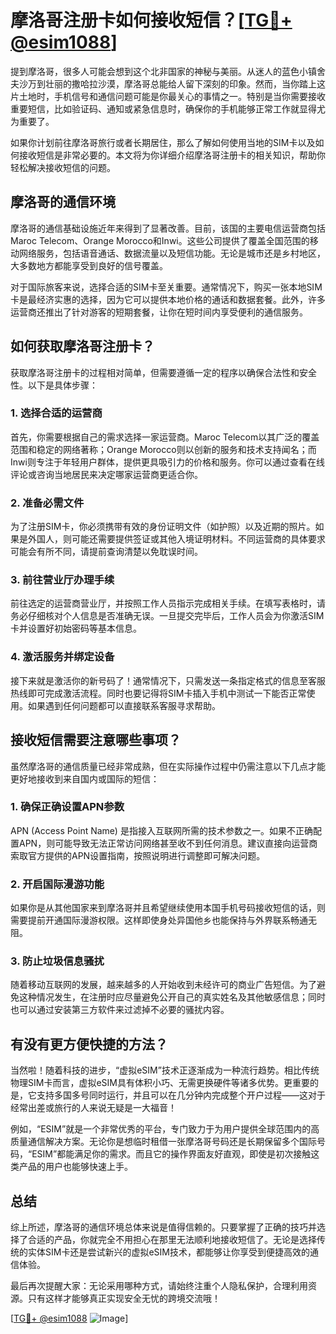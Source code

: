 # 摩洛哥注册卡如何接收短信？[[TG💪+ @esim1088](https://t.me/s/esim1088)]

提到摩洛哥，很多人可能会想到这个北非国家的神秘与美丽。从迷人的蓝色小镇舍夫沙万到壮丽的撒哈拉沙漠，摩洛哥总能给人留下深刻的印象。然而，当你踏上这片土地时，手机信号和通信问题可能是你最关心的事情之一。特别是当你需要接收重要短信，比如验证码、通知或紧急信息时，确保你的手机能够正常工作就显得尤为重要了。

如果你计划前往摩洛哥旅行或者长期居住，那么了解如何使用当地的SIM卡以及如何接收短信是非常必要的。本文将为你详细介绍摩洛哥注册卡的相关知识，帮助你轻松解决接收短信的问题。

## 摩洛哥的通信环境

摩洛哥的通信基础设施近年来得到了显著改善。目前，该国的主要电信运营商包括Maroc Telecom、Orange Morocco和Inwi。这些公司提供了覆盖全国范围的移动网络服务，包括语音通话、数据流量以及短信功能。无论是城市还是乡村地区，大多数地方都能享受到良好的信号覆盖。

对于国际旅客来说，选择合适的SIM卡至关重要。通常情况下，购买一张本地SIM卡是最经济实惠的选择，因为它可以提供本地价格的通话和数据套餐。此外，许多运营商还推出了针对游客的短期套餐，让你在短时间内享受便利的通信服务。

## 如何获取摩洛哥注册卡？

获取摩洛哥注册卡的过程相对简单，但需要遵循一定的程序以确保合法性和安全性。以下是具体步骤：

### 1. 选择合适的运营商

首先，你需要根据自己的需求选择一家运营商。Maroc Telecom以其广泛的覆盖范围和稳定的网络著称；Orange Morocco则以创新的服务和技术支持闻名；而Inwi则专注于年轻用户群体，提供更具吸引力的价格和服务。你可以通过查看在线评论或咨询当地居民来决定哪家运营商更适合你。

### 2. 准备必需文件

为了注册SIM卡，你必须携带有效的身份证明文件（如护照）以及近期的照片。如果是外国人，则可能还需要提供签证或其他入境证明材料。不同运营商的具体要求可能会有所不同，请提前查询清楚以免耽误时间。

### 3. 前往营业厅办理手续

前往选定的运营商营业厅，并按照工作人员指示完成相关手续。在填写表格时，请务必仔细核对个人信息是否准确无误。一旦提交完毕后，工作人员会为你激活SIM卡并设置好初始密码等基本信息。

### 4. 激活服务并绑定设备

接下来就是激活你的新号码了！通常情况下，只需发送一条指定格式的信息至客服热线即可完成激活流程。同时也要记得将SIM卡插入手机中测试一下能否正常使用。如果遇到任何问题都可以直接联系客服寻求帮助。

## 接收短信需要注意哪些事项？

虽然摩洛哥的通信质量已经非常成熟，但在实际操作过程中仍需注意以下几点才能更好地接收到来自国内或国际的短信：

### 1. 确保正确设置APN参数

APN (Access Point Name) 是指接入互联网所需的技术参数之一。如果不正确配置APN，则可能导致无法正常访问网络甚至收不到任何消息。建议直接向运营商索取官方提供的APN设置指南，按照说明进行调整即可解决问题。

### 2. 开启国际漫游功能

如果你是从其他国家来到摩洛哥并且希望继续使用本国手机号码接收短信的话，则需要提前开通国际漫游权限。这样即使身处异国他乡也能保持与外界联系畅通无阻。

### 3. 防止垃圾信息骚扰

随着移动互联网的发展，越来越多的人开始收到未经许可的商业广告短信。为了避免这种情况发生，在注册时应尽量避免公开自己的真实姓名及其他敏感信息；同时也可以通过安装第三方软件来过滤掉不必要的骚扰内容。

## 有没有更方便快捷的方法？

当然啦！随着科技的进步，“虚拟eSIM”技术正逐渐成为一种流行趋势。相比传统物理SIM卡而言，虚拟eSIM具有体积小巧、无需更换硬件等诸多优势。更重要的是，它支持多国多号同时运行，并且可以在几分钟内完成整个开户过程——这对于经常出差或旅行的人来说无疑是一大福音！

例如，“ESIM”就是一个非常优秀的平台，专门致力于为用户提供全球范围内的高质量通信解决方案。无论你是想临时租借一张摩洛哥号码还是长期保留多个国际号码，“ESIM”都能满足你的需求。而且它的操作界面友好直观，即使是初次接触这类产品的用户也能够快速上手。

## 总结

综上所述，摩洛哥的通信环境总体来说是值得信赖的。只要掌握了正确的技巧并选择了合适的产品，你就完全不用担心在那里无法顺利地接收短信了。无论是选择传统的实体SIM卡还是尝试新兴的虚拟eSIM技术，都能够让你享受到便捷高效的通信体验。

最后再次提醒大家：无论采用哪种方式，请始终注重个人隐私保护，合理利用资源。只有这样才能够真正实现安全无忧的跨境交流哦！

[[TG💪+ @esim1088](https://t.me/s/esim1088) ![Image](https://i.postimg.cc/4NQfJmqS/Snipaste-2025-05-13-00-14-12.png)]